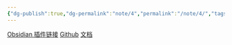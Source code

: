 ```yaml
---
{"dg-publish":true,"dg-permalink":"note/4","permalink":"/note/4/","tags":["Obsidian"],"created":"2024-06-08 06:38:12","updated":"2024-06-08 07:00:20"}
---
```


[Obsidian 插件链接](obsidian://show-plugin?id=digitalgarden)
[Github](https://github.com/oleeskild/obsidian-digital-garden)
[文档](https://dg-docs.ole.dev)